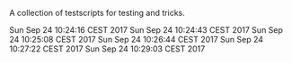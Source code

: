 A collection of testscripts for testing and tricks.

Sun Sep 24 10:24:16 CEST 2017
Sun Sep 24 10:24:43 CEST 2017
Sun Sep 24 10:25:08 CEST 2017
Sun Sep 24 10:26:44 CEST 2017
Sun Sep 24 10:27:22 CEST 2017
Sun Sep 24 10:29:03 CEST 2017
